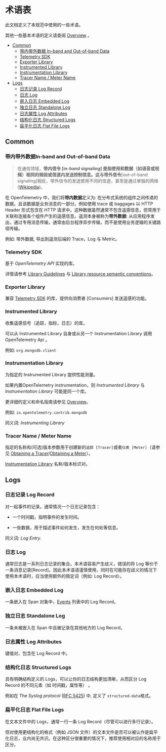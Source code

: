 # 术语表

此文档定义了本规范中使用的一些术语。

其他一些基本术语的定义请查阅 [Overview](overview.md) 。



<!-- Re-generate TOC with `markdown-toc --no-first-h1 -i` -->

<!-- toc -->

- [Common](#common)
  * [带内带外数据 In-band and Out-of-band Data](#in-band-and-out-of-band-data)
  * [Telemetry SDK](#telemetry-sdk)
  * [Exporter Library](#exporter-library)
  * [Instrumented Library](#instrumented-library)
  * [Instrumentation Library](#instrumentation-library)
  * [Tracer Name / Meter Name](#tracer-name--meter-name)
- [Logs](#logs)
  * [日志记录 Log Record](#日志记录-log-record)
  * [日志 Log](#日志-log)
  * [嵌入日志 Embedded Log](#嵌入日志-embedded-log)
  * [独立日志 Standalone Log](#独立日志-standalone-log)
  * [日志属性 Log Attributes](#日志属性-log-attributes)
  * [结构化日志 Structured Logs](#结构化日志-structured-logs)
  * [扁平化日志 Flat File Logs](#扁平化日志-flat-file-logs)

<!-- tocstop -->

## Common

<a name="in-band"></a>
<a name="out-of-band"></a>

### 带内带外数据In-band and Out-of-band Data 

> 在通信领域，**带内信令 **[in-band signaling] 是指使用和数据（如语音或视频）相同的频段或信道内发送控制信息。这与**带外信令**[out-of-band signaling]相反，带外信令的发送使用不同的信道，甚至是通过单独的网络 ([Wikipedia](https://en.wikipedia.org/wiki/In-band_signaling))。

在 OpenTelemetry 中，我们将**带内数据**定义为: 在分布式系统的组件之间传递的数据，且该数据是业务消息的一部分。例如使用 trace 或 baggages 以 HTTP Header 形式包含在 HTTP 请求中。这种数据虽然通常不包含遥感信息，但常用于关联和连接各个组件产生的遥感信息。遥测本身被称为**带外数据**: 从应用程序发出，通过专用消息传输，通常由后台程序异步传输，而不是使用业务逻辑的关键路径传输。

例如:  带外数据, 导出到遥测后端的 Trace，Log 与 Metric。

### Telemetry SDK

基于 *OpenTelemetry API* 实现的库。

详情请参考 [Library Guidelines](contents/library-guidelines.md#sdk-implementation) 与 [Library resource semantic conventions](resource/semantic_conventions/README.md#telemetry-sdk)。

### Exporter Library

兼容 [Telemetry SDK](#telemetry-sdk)  的库，提供向消费者 [Consumers] 发送遥感的功能。

### Instrumented Library

收集遥感信号（追踪，指标，日志）的库。

可以从 Instrumented Library 自身或从另一个 Instrumentation Library 调用 OpenTelemetry Api 。	

例如: `org.mongodb.client`

### Instrumentation Library

为指定的 Instrumented Library 提供性能测量。

如果内置OpenTelemetry instrumentation，则 *Instrumented Library* 与 *Instrumentation Library* 可能是同一个库。

更详细的定义和命名指南请参见 [Overview](overview.md#instrumentation-libraries)。

例如: `io.opentelemetry.contrib.mongodb`

同义词: *Instrumenting Library*

### Tracer Name / Meter Name

指定的名称和(可选)版本参数用于创建新的`追踪 [Tracer]`或者`仪表 [Meter]`（请参见 [Obtaining a Tracer](trace/api.md#tracerprovider)/[Obtaining a Meter](metrics/api.md#meter-interface)）。

 [Instrumentation Library](#instrumentation-library)  名称/版本标识对。

## Logs

### 日志记录 Log Record

对一起事件的记录。通常情况一个日志记录包含：

- 一个时间戳，指明事件的发生时间。

- 一些数据，用于描述事件如何发生，发生在何处等信息。

同义词: *Log Entry*.

### 日志 Log

通常日志是一系列日志记录的集合。本术语容易产生歧义，错误的将 Log 等价于一条消息记录[Record]。因此本术语请谨慎使用，同时在可能存在歧义的情况下使用本术语时，应当使用额外的限定词（例如: Log Record）。

### 嵌入日志 Embedded Log

一条嵌入在 Span 对象中，[Events](trace/api.md#-add-events) 列表中的 Log Record。

### 独立日志 Standalone Log

一条未被嵌入在 Span 中且被记录在其他地方的 Log Record。

### 日志属性 Log Attributes

键值对，包含在 Log Record 中。 

### 结构化日志 Structured Logs

具有明确结构定义的 Logs，可以让你的日志结构更加清晰，从而区分 Log Record 的不同元素（如 时间戳，属性等） 。

例如在 The _Syslog protocol_ ([RFC 5425](https://tools.ietf.org/html/rfc5424)) 中, 定义了 `structured-data`格式。


### 扁平化日志 Flat File Logs

在文本文件中的 Logs，通常一行一条 Log Record（尽管可以进行多行记录）。

但对使用更结构化的格式（例如 JSON 文件）的文本文件是否可以被认作是扁平化日志，业内尚无共识。在这种区分很重要的情况下，推荐使用相对应的名称用于区分。
